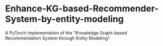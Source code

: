 # Enhance-KG-based-Recommender-System-by-entity-modeling
A PyTorch implementation of the "Knowledge Graph-based Recommendation System through Entity Modeling".
